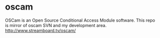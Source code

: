 # oscam
OSCam is an Open Source Conditional Access Module software. This repo is mirror of oscam SVN and my development area. http://www.streamboard.tv/oscam/
